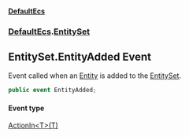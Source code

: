 #### [DefaultEcs](./index.md 'index')
### [DefaultEcs](./DefaultEcs.md 'DefaultEcs').[EntitySet](./DefaultEcs-EntitySet.md 'DefaultEcs.EntitySet')
## EntitySet.EntityAdded Event
Event called when an [Entity](./DefaultEcs-Entity.md 'DefaultEcs.Entity') is added to the [EntitySet](./DefaultEcs-EntitySet.md 'DefaultEcs.EntitySet').  
```C#
public event EntityAdded;
```
#### Event type
[ActionIn&lt;T&gt;(T)](./DefaultEcs-ActionIn-T-(T).md 'DefaultEcs.ActionIn&lt;T&gt;(T)')
